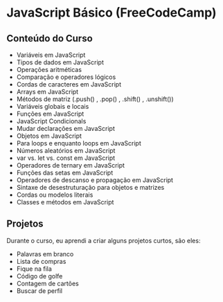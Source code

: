 # JavaScript Básico (FreeCodeCamp)

## Conteúdo do Curso
- Variáveis em JavaScript
- Tipos de dados em JavaScript
- Operações aritméticas
- Comparação e operadores lógicos
- Cordas de caracteres em JavaScript
- Arrays em JavaScript
- Métodos de matriz (.push() , .pop() , .shift() , .unshift())
- Variáveis globais e locais
- Funções em JavaScript
- JavaScript Condicionals
- Mudar declarações em JavaScript
- Objetos em JavaScript 
- Para loops e enquanto loops em JavaScript
- Números aleatórios em JavaScript
- var vs. let vs. const em JavaScript
- Operadores de ternary em JavaScript
- Funções das setas em JavaScript
- Operadores de descanso e propagação em JavaScript
- Sintaxe de desestruturação para objetos e matrizes
- Cordas ou modelos literais
- Classes e métodos em JavaScript
## Projetos
Durante o curso, eu aprendi a criar alguns projetos curtos, são eles:
- Palavras em branco
- Lista de compras
- Fique na fila
- Código de golfe
- Contagem de cartões
- Buscar de perfil

